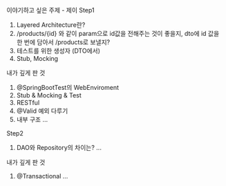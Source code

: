 이야기하고 싶은 주제 - 제이
Step1
1. Layered Architecture란?
2. /products/{id} 와 같이 param으로 id값을 전해주는 것이 좋을지, dto에 id 값을 한 번에 담아서 /products로 보낼지?
3. 테스트를 위한 생성자 (DTO에서)
4. Stub, Mocking

내가 깊게 판 것
1. @SpringBootTest의 WebEnviroment
2. Stub & Mocking & Test
3. RESTful
4. @Valid 예외 다루기
5. 내부 구조
...

Step2
1. DAO와 Repository의 차이는?
...

내가 깊게 판 것
1. @Transactional
...
